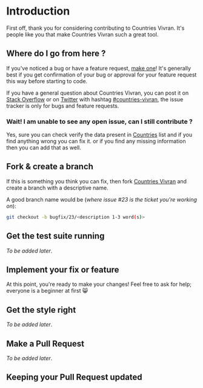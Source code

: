# Introduction

First off, thank you for considering contributing to Countries Vivran. It's people like you that make Countries Vivran such a great tool.

## Where do I go from here ?

If you've noticed a bug or have a feature request, [make one](https://github.com/finallyRaunak/countries-vivran/issues/new)! It's generally best if you get confirmation of your bug or approval for your feature request this way before starting to code.

If you have a general question about Countries Vivran, you can post it on [Stack Overflow](http://stackoverflow.com/questions/tagged/countries-vivran) or on [Twitter](https://twitter.com/webhat14) with hashtag [#countries-vivran](https://twitter.com/hashtag/countries-vivran), the issue tracker is only for bugs and feature requests.

### Wait! I am unable to see any open issue, can I still contribute ?

Yes, sure you can check verify the data present in [Countries](https://github.com/finallyRaunak/countries-vivran/tree/main/src/i18n/countries) list and if you find anything wrong you can fix it. or if you find any missing information then you can add that as well.


## Fork & create a branch

If this is something you think you can fix, then fork [Countries Vivran](https://help.github.com/articles/fork-a-repo) and create a branch with a descriptive name.

A good branch name would be (_where issue #23 is the ticket you're working on_):

```sh
git checkout -b bugfix/23/<description 1-3 word(s)>
```

## Get the test suite running

_To be added later_.

## Implement your fix or feature

At this point, you're ready to make your changes! Feel free to ask for help; everyone is a beginner at first 😸

## Get the style right

_To be added later_.

## Make a Pull Request

_To be added later_.

## Keeping your Pull Request updated